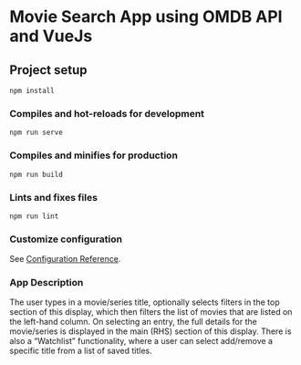 # Movie Search App using OMDB API and VueJs
## Project setup
```
npm install
```

### Compiles and hot-reloads for development
```
npm run serve
```

### Compiles and minifies for production
```
npm run build
```

### Lints and fixes files
```
npm run lint
```

### Customize configuration
See [Configuration Reference](https://cli.vuejs.org/config/).

### App Description
The user types in a movie/series title, optionally selects filters in the top
section of this display, which then filters the list of movies that are listed on the left-hand
column. On selecting an entry, the full details for the movie/series is displayed in the
main (RHS) section of this display. There is also a “Watchlist”
functionality, where a user can select add/remove a specific title from a list of saved
titles.

